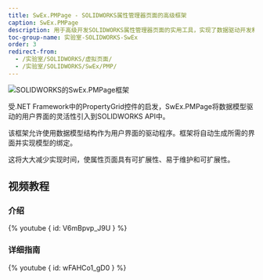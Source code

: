 ```yaml
---
title: SwEx.PMPage - SOLIDWORKS属性管理器页面的高级框架
caption: SwEx.PMPage
description: 用于高级开发SOLIDWORKS属性管理器页面的实用工具，实现了数据驱动开发和数据绑定
toc-group-name: 实验室-SOLIDWORKS-SwEx
order: 3
redirect-from:
  - /实验室/SOLIDWORKS/虚拟页面/
  - /实验室/SOLIDWORKS/SwEx/PMP/
---
```

![SOLIDWORKS的SwEx.PMPage框架](logo.png)

受.NET Framework中的PropertyGrid控件的启发，SwEx.PMPage将数据模型驱动的用户界面的灵活性引入到SOLIDWORKS API中。

该框架允许使用数据模型结构作为用户界面的驱动程序。框架将自动生成所需的界面并实现模型的绑定。

这将大大减少实现时间，使属性页面具有可扩展性、易于维护和可扩展性。

## 视频教程

### 介绍

{% youtube { id: V6mBpvp_J9U } %}

### 详细指南

{% youtube { id: wFAHCo1_gD0 } %}